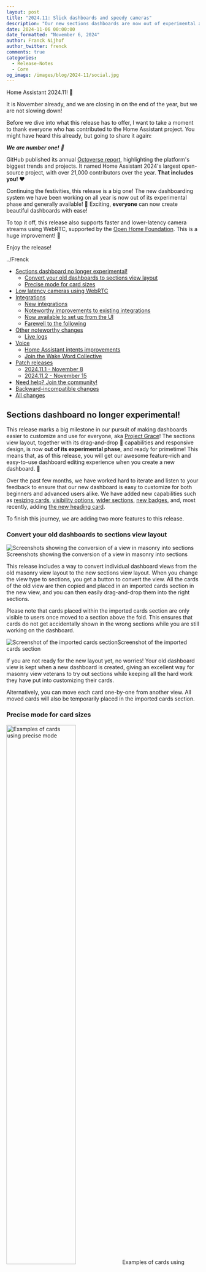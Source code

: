 ```yaml
---
layout: post
title: "2024.11: Slick dashboards and speedy cameras"
description: "Our new sections dashboards are now out of experimental and have become the default, low-latency camera streams using WebRTC, live streaming logs, Home Assistant Voice updates, and much more!"
date: 2024-11-06 00:00:00
date_formatted: "November 6, 2024"
author: Franck Nijhof
author_twitter: frenck
comments: true
categories:
  - Release-Notes
  - Core
og_image: /images/blog/2024-11/social.jpg
---
```


<lite-youtube videoid="rmV4ijEaRtI" videotitle="Home Assistant 2024.11 Release Party"></lite-youtube>

Home Assistant 2024.11! 🎉

It is November already, and we are closing in on the end of the year, but we are
not slowing down!

Before we dive into what this release has to offer, I want to take a moment to
thank everyone who has contributed to the Home Assistant project. You might
have heard this already, but going to share it again:

_**We are number one!** 🥇_

GitHub published its annual [Octoverse report], highlighting the platform's
biggest trends and projects. It named Home Assistant 2024's largest open-source
project, with over 21,000 contributors over the year. **That includes you! ❤️**

Continuing the festivities, this release is a big one! The new dashboarding
system we have been working on all year is now out of its experimental phase
and generally available! 🥳 Exciting, **everyone** can now create beautiful
dashboards with ease!

To top it off, this release also supports faster and lower-latency camera
streams using WebRTC, supported by the [Open Home Foundation].
This is a huge improvement! 🎉

Enjoy the release!

../Frenck

[Open Home Foundation]: https://www.openhomefoundation.org/
[Octoverse report]: https://github.blog/news-insights/octoverse/octoverse-2024/

<!--more-->

- [Sections dashboard no longer experimental!](#sections-dashboard-no-longer-experimental)
  - [Convert your old dashboards to sections view layout](#convert-your-old-dashboards-to-sections-view-layout)
  - [Precise mode for card sizes](#precise-mode-for-card-sizes)
- [Low latency cameras using WebRTC](#low-latency-cameras-using-webrtc)
- [Integrations](#integrations)
  - [New integrations](#new-integrations)
  - [Noteworthy improvements to existing integrations](#noteworthy-improvements-to-existing-integrations)
  - [Now available to set up from the UI](#now-available-to-set-up-from-the-ui)
  - [Farewell to the following](#farewell-to-the-following)
- [Other noteworthy changes](#other-noteworthy-changes)
  - [Live logs](#live-logs)
- [Voice](#voice)
  - [Home Assistant intents improvements](#home-assistant-intents-improvements)
  - [Join the Wake Word Collective](#join-the-wake-word-collective)
- [Patch releases](#patch-releases)
  - [2024.11.1 - November 8](#2024111---november-8)
  - [2024.11.2 - November 15](#2024112---november-15)
- [Need help? Join the community!](#need-help-join-the-community)
- [Backward-incompatible changes](#backward-incompatible-changes)
- [All changes](#all-changes)

## Sections dashboard no longer experimental!

This release marks a big milestone in our pursuit of making dashboards easier to
customize and use for everyone, aka [Project Grace]! The sections view layout,
together with its drag-and-drop 🐲 capabilities and responsive design,
is now **out of its experimental phase**, and ready for primetime! This means
that, as of this release, you will get our awesome feature-rich and easy-to-use
dashboard editing experience when you create a new dashboard. 🎉

Over the past few months, we have worked hard to iterate and listen to your
feedback to ensure that our new dashboard is easy to customize for both
beginners and advanced users alike. We have added new capabilities such as
[resizing cards], [visibility options], [wider sections], [new badges],
and, most recently, adding [the new heading card].

To finish this journey, we are adding two more features to this release.

[new badges]: /blog/2024/08/07/release-20248/
[Project Grace]: /blog/2024/03/04/dashboard-chapter-1/
[resizing cards]: /blog/2024/07/03/release-20247/
[the new heading card]: /blog/2024/10/02/release-202410/
[visibility options]: /blog/2024/06/05/release-20246/
[wider sections]: /blog/2024/09/04/release-20249/

### Convert your old dashboards to sections view layout

<p class='img no-shadow'><img class="no-shadow" alt="Screenshots showing the conversion of a view in masonry into sections" src="/images/blog/2024-11/dashboard-conversion.png"/>Screenshots showing the conversion of a view in masonry into sections</p>

This release includes a way to convert individual dashboard views from the old
masonry view layout to the new sections view layout. When you change the view
type to sections, you get a button to convert the view. All the cards of the
old view are then copied and placed in an imported cards section in the new
view, and you can then easily drag-and-drop them into the right sections.

Please note that cards placed within the imported cards section are only visible
to users once moved to a section above the fold. This ensures that
cards do not get accidentally shown in the wrong sections while you are still
working on the dashboard.

<p class='img no-shadow'><img class="no-shadow" alt="Screenshot of the imported cards section" src="/images/blog/2024-11/imported-cards.png"/>Screenshot of the imported cards section</p>

If you are not ready for the new layout yet, no worries! Your old dashboard view
is kept when a new dashboard is created, giving an excellent way for masonry
view veterans to try out sections while keeping all the hard work they have put
into customizing their cards.

Alternatively, you can move each card one-by-one from another view. All moved
cards will also be temporarily placed in the imported cards section.

### Precise mode for card sizes

<p class='img no-shadow'><img class="no-shadow" alt="Examples of cards using precise mode" src="/images/blog/2024-11/precise-mode-example.png" style="width: 60%;"/>Examples of cards using precise mode</p>

If you love tinkering with your dashboards and fine-tuning card sizes with more
precision, you now have even more control over the size of cards. In the layout
options of a card you can now enable “Precise mode”, which will give you three
times more options for the card widths!

Precise mode is applied on a card-by-card level. While a normal section is
divided into 4 columns, precise modes gives you 12 columns, which allows you
to align 2, 3, 4, or 6 buttons side-by-side.

## Low latency cameras using WebRTC

Lots of effort has gone into this new and amazing feature for this release:
**WebRTC**! 🎉

<center><p class='no-shadow'><img class="no-shadow" alt="Logo of WebRTC" src="/images/blog/2024-11/webrtc-logo-horiz-retro.png" /></p></center>

Not sure [what WebRTC is]? No worries! Let us try to explain. If you are
watching a camera in Home Assistant, you might have noticed it is sometimes
a bit slow and delayed. WebRTC support is going to change that!

Camera streams will now try to use WebRTC whenever possible.
[WebRTC is a standard] that makes a peer-to-peer connection for lower-latency
audio and video streaming. You are probably using this technology a lot already,
for example, when having an online video call. When you’re away from home,
it will try to find the fastest and most direct path between your Home Assistant
instance and the camera you are trying to view.

[The Open Home Foundation] will host the negotiating network infrastructure
([STUN servers]) **for free for all Home Assistant users** and enable the
capability to use WebRTC for peer-to-peer connections whenever possible. If you are using Home Assistant OS or our containers, after you update this will automatically work out of the box.

<center><p class='no-shadow'><img class="no-shadow" alt="Logo of the Open Home Foundation" src="https://www.openhomefoundation.org/assets/images/logo/open-home-foundation.svg" style="width: 90%" /></p></center>

Sometimes, a direct connection between the client (like your browser
or mobile app) and the camera is not possible; in those situations, the camera
stream needs to be relayed by an external server. [Home Assistant Cloud] now
provides this relay server ([TURN server]), and it's **included as one of the many benefits**
available to all subscribers!

So, no matter where you are, you should always be able to watch your cameras
via this low-latency technology. If, for whatever reason, WebRTC is not
available, it will fall back to using the old method of streaming to ensure
you can always see your camera feeds.

So, after reading all of this, what changed? Well, camera feeds will do everything they did before, but will be faster, more responsive, and less delayed! 🎉

[Home Assistant Cloud]: /cloud/
[STUN servers]: https://en.wikipedia.org/wiki/STUN
[TURN server]: https://en.wikipedia.org/wiki/Traversal_Using_Relays_around_NAT
[The Open Home Foundation]: https://www.openhomefoundation.org/
[WebRTC is a standard]: https://webrtc.org/
[what WebRTC is]: https://en.wikipedia.org/wiki/WebRTC

## Integrations

Thanks to our community for keeping pace with the new {% term integrations %}
and improvements to existing ones! You’re all awesome 🥰

### New integrations

We welcome the following new integrations in this release:

- **[LG ThinQ]**, added by [@LG-ThinQ-Integration]  
  Integrate your LG ThinQ devices, such as air conditioners, refrigerators,
  and washing machines. LG built and provided this integration! It's super nice
  to see a manufacturer providing an integration for Home Assistant.
- **[Husqvarna Automower BLE]**, added by [@alistair23]  
  Integrate your Husqvarna lawnmower using Bluetooth.
- **[Palazzetti]**, added by [@dotvav]  
  Integrate your [Palazzetti pellet stove]; control the stove, fan speeds and get the current temperature.

[@alistair23]: https://github.com/alistair23
[@dotvav]: https://github.com/dotvav
[@LG-ThinQ-Integration]: https://github.com/LG-ThinQ-Integration
[Husqvarna Automower BLE]: /integrations/husqvarna_automower_ble
[LG ThinQ]: /integrations/lg_thinq
[Palazzetti pellet stove]: https://palazzettigroup.com/
[Palazzetti]: /integrations/palazzetti

### Noteworthy improvements to existing integrations

It is not just new {% term integrations %} that have been added; existing
integrations are also being constantly improved. Here are some of the noteworthy
changes to existing integrations:

- [@joostlek] has extended the [Spotify integration] with a whole bunch of new
  sensors for the current song playing. You can now, for example, automate
  putting your house into party mode 🎉 when the song playing is danceable
  enough 😎 Awesome job!
- The [LinkPlay integration] now has multiroom support! Group and ungroup your
  devices to play music in sync or individually straight from Home Assistant.
  Thanks [@silamon]!
- Staying in the audio department, [@mj23000] added shuffle and repeat controls
  to the [Bang & Olufsen integration]. Nice!
- The [ViCare integration] now supports room sensors and hot water storage
  sensors. Thanks for that [@CFenner]!
- [@starkillerOG] added sensors to track the total number of installations and
  integrations to the [Analytics Insights integration]. Nice!
- The [Habitica integration] now supports sensors for gems, mystic hourglasses,
  and calendars for to-dos and daily tasks. Thanks [@tr4nt0r]!
- [@YogevBokobza] added support for the [Switcher Runner S12] to the
  [Switcher integration]. Thanks for that!
- The [Husqvarna Automower integration] keeps receiving love from [@Thomas55555].
  This release adds work area and progress sensors. Nice!
- [@bdraco] added support for the [SwitchBot Meter Pro] to the
  [SwitchBot integration]. Thanks!
- The [SwitchBot Cloud integration] now supports locks! Thanks [@miterion]!
- A little more technical, but [@jbouwh] added support for
  [MQTT device-based auto discovery]. This allows MQTT devices to be set up
  and discovered once instead of separately for each entity; which is much
  more efficient. Nice improvement!

[@bdraco]: https://github.com/bdraco
[@CFenner]: https://github.com/CFenner
[@jbouwh]: https://github.com/jbouwh
[@joostlek]: https://github.com/joostlek
[@miterion]: https://github.com/miterion
[@mj23000]: https://github.com/mj23000
[@silamon]: https://github.com/silamon
[@starkillerOG]: https://github.com/starkillerOG
[@Thomas55555]: https://github.com/Thomas55555
[@tr4nt0r]: https://github.com/tr4nt0r
[@YogevBokobza]: https://github.com/YoavGivati
[Analytics Insights integration]: /integrations/analytics_insights
[Bang & Olufsen integration]: /integrations/bang_olufsen
[Habitica integration]: /integrations/habitica
[Husqvarna Automower integration]: /integrations/husqvarna_automower
[LinkPlay integration]: /integrations/linkplay
[MQTT device-based auto discovery]: /integrations/mqtt/#device-discovery-payload
[Spotify integration]: /integrations/spotify
[SwitchBot Cloud integration]: /integrations/switchbot_cloud
[SwitchBot integration]: /integrations/switchbot
[SwitchBot Meter Pro]: https://www.switch-bot.com/products/switchbot-meter-pro
[Switcher integration]: /integrations/switcher_kis
[Switcher Runner S12]: https://switcher.co.il/%D7%9E%D7%95%D7%A6%D7%A8/runner-lights-s12/
[ViCare integration]: /integrations/vicare

### Now available to set up from the UI

While most {% term integrations %} can be set up directly from the Home Assistant
user interface, some were only available using YAML configuration. We keep moving
more integrations to the UI, making them more accessible for everyone
to set up and use.

The following integrations are now available via the Home Assistant UI:

- **[Local file]**, done by [@gjohansson-ST]
- **[Onkyo]**, done by [@Nebula83]
- **[Smarty]**, done by [@joostlek]

[@gjohansson-ST]: https://github.com/gjohansson-ST
[@joostlek]: https://github.com/joostlek
[@Nebula83]: https://github.com/Nebula83
[Local file]: /integrations/local_file
[Onkyo]: /integrations/onkyo
[Smarty]: /integrations/smarty

### Farewell to the following

The following {% term integrations %} are also no longer available as
of this release:

- **Bloomsky**. Their service shut down.
- **Google Domains**. The domain registration service by Google has been
  shut down.
- **Spider**. The service is no longer available.

## Other noteworthy changes

There are many more improvements in this release; here are some of the other
noteworthy changes:

- [Image entities] now have a snapshot action, allowing you to save the current
  image in the entity to a file. Nice [@NickM-27]!
- [@Petro31] added [(limited) template] support to the "at" field of [time triggers].
  This allows you to template the time of that trigger in, for example,
  a blueprint automation.
- [Nautical miles] (`nmi`) is now a valid distance unit. This means you can now
  use this as a unit for your distance sensors. Thanks [@mib1185]!
- [@tetele] added [blueprints for template entities]! This allows for easier
  re-use and sharing of common blueprints for sets of templated entities.
  This is an advanced feature and is only available using manual YAML
  configuration.
- [@MindFreeze] and [@matthiasdebaat] have improved the network settings user
  interface. It is now easier to manage and configure your network settings,
  including nicer handling of IP addresses, improved Wi-Fi configuration,
  and better visibility on the URLs Home Assistant is using for your instance.
- We now indicate if a custom integration is overriding a built-in integration.
  This makes it easier to spot if a custom integration is taking over a
  built-in integration while you are wondering why you didn't get the latest
  features Home Assistant releases bring. Thanks, [@MindFreeze]!

[(limited) template]: /docs/configuration/templating/#limited-templates
[@matthiasdebaat]: https://github.com/matthiasdebaat
[@mib1185]: https://github.com/mib1185
[@MindFreeze]: https://github.com/MindFreeze
[@NickM-27]: https://github.com/NickM-27
[@Petro31]: https://github.com/Petro31
[@tetele]: https://github.com/tetele
[blueprints for template entities]: /integrations/template/#using-blueprints
[Image entities]: /integrations/image
[Nautical miles]: https://en.wikipedia.org/wiki/Nautical_mile
[time triggers]: /docs/automation/trigger/#time-trigger

### Live logs

Sometimes, if something does not work as expected, you might resort to a more technical
tool for finding out what is going on: The logs.

Previously, if you looked at the logs of, for example, an add-on or the Home
Assistant Supervisor, you would only see the last 100 log lines. You would
have had to refresh the page to see new log entries.

Well, no more! As of this release, the logs are now **streaming live**! 🎉

<p class='img no-shadow'><img class="no-shadow" alt="Screenshot of the imported cards section" src="/images/blog/2024-11/streaming-live-logs.gif"/>Screen recording demonstrating logs showing up as they happen.</p>

And not just that, you can scroll back in time to see previous log items.
That's a pretty cool improvement. 😎

## Voice

Last year, 2023, was the [Year of the Voice] for Home Assistant. And while this
year isn't specifically dedicated to voice, everyone is still working hard
towards the goal of letting users control their homes with their voice in
their own language.

As you might have heard through many community channels 🕵️‍♀️, we are working to
make this a reality for everyone. We are hard at work getting our Home Assistant
voice satellite hardware ready and available for selling and shipping! 🤗

Stay tuned for more information on that soon!

[Year of the Voice]: /blog/2022/12/20/year-of-voice/

### Home Assistant intents improvements

One of the things we are working on is the Home Assistant intents. This is a
way for a voice assistant to understand the intention behind your spoken
sentences. This is a very crucial part of a local voice assistant.

In this release, we decided to align and combine Canadian French and French languages for the time being. Though we understand it is a unique dialect, this is about giving Canadian French users a lot more voice features.

![Screenshot showing a few commands in Canadian French before and after this release](/images/blog/2024-11/canadian-french-on-assist.png)

These intents are built and maintained by the community, and we are very
grateful for their work. For example, [@piitaya] and [@jlpouffier] have made a
great effort to lead the French language intents mentioned above.

Nevertheless, we want to ensure everyone can use Home Assistant in their
own language, **so we need your help**! Help the community by contributing to
the intents for your language. You can find more information on how to do that
in our [developer documentation].

[@jlpouffier]: https://github.com/jlpouffier
[@piitaya]: https://github.com/piitaya
[developer documentation]: https://developers.home-assistant.io/docs/voice/intent-recognition/contributing

### Join the Wake Word Collective

Another essential part of voice is the Wake Word! And this is where **everyone**,
no matter your skill level, can help out with just a minute of your time!

Wake words are the words you say to wake up your voice assistant. For example,
_"Hey Google"_ or _"Alexa"_. As we are building our own voice assistant with
our own wake words, we need to train our models to recognize these words,
regardless of your accent, language, gender, or age.

So, get your whole home involved 🏠! Take a minute to help us out by recording your voice
saying the wake word. It is super easy, and you can do it right from your
browser or mobile, no need to install anything!

[**Help us improve our wake words today! ❤️**](https://ohf-voice.github.io/wake-word-collective/)

You can read more about the Wake Word Collective in our
[dedicated blog post](/blog/2024/10/24/wake-word-collective/).

## Patch releases

We will also release patch releases for Home Assistant 2024.11 in November.
These patch releases only contain bug fixes. Our goal is to release a patch
release every Friday.

### 2024.11.1 - November 8

- Bump intents to 2024.11.6 ([@synesthesiam] - [#129982])
- Fix Trunks in Teslemetry and Tesla Fleet ([@Bre77] - [#129986])
- Update sense energy library to 0.13.3 ([@kbickar] - [#129998])
- Bump google-nest-sdm to 6.1.4 ([@allenporter] - [#130005])
- Add missing placeholder description to twitch ([@epenet] - [#130013])
- Bump agent-py to 0.0.24 ([@ispysoftware] - [#130018])
- Don't create repairs asking user to remove duplicate ignored config entries ([@emontnemery] - [#130056])
- Fix `KeyError` in nest integration when the old key format does not exist ([@allenporter] - [#130057])
- Don't create repairs asking user to remove duplicate flipr config entries ([@emontnemery] - [#130058])
- Add missing string to tedee plus test ([@zweckj] - [#130081])
- Force int value on port in P1Monitor ([@klaasnicolaas] - [#130084])
- Fix typo in insteon strings ([@KelvinDekker] - [#130085])
- Update frontend to 20241106.1 ([@bramkragten] - [#130086])
- Bump python-roborock to 2.7.2 ([@Lash-L] - [#130100])
- Update frontend to 20241106.2 ([@bramkragten] - [#130128])
- Fix issue when timestamp is None ([@shaiu] - [#130133])
- Add go2rtc workaround for HA managed one until upstream fixes it ([@edenhaus] - [#130139])
- Bump spotifyaio to 0.8.7 ([@joostlek] - [#130140])
- Bump ha-ffmpeg to 3.2.2 ([@MartinHjelmare] - [#130142])
- Fix volume_up not working in some cases in bluesound integration ([@LouisChrist] - [#130146])
- Fix bugs in nest stream expiration handling ([@allenporter] - [#130150])
- Refrase imap fetch service description string ([@jbouwh] - [#130152])

[#129970]: https://github.com/home-assistant/core/pull/129970
[#129982]: https://github.com/home-assistant/core/pull/129982
[#129986]: https://github.com/home-assistant/core/pull/129986
[#129998]: https://github.com/home-assistant/core/pull/129998
[#130005]: https://github.com/home-assistant/core/pull/130005
[#130013]: https://github.com/home-assistant/core/pull/130013
[#130018]: https://github.com/home-assistant/core/pull/130018
[#130056]: https://github.com/home-assistant/core/pull/130056
[#130057]: https://github.com/home-assistant/core/pull/130057
[#130058]: https://github.com/home-assistant/core/pull/130058
[#130081]: https://github.com/home-assistant/core/pull/130081
[#130084]: https://github.com/home-assistant/core/pull/130084
[#130085]: https://github.com/home-assistant/core/pull/130085
[#130086]: https://github.com/home-assistant/core/pull/130086
[#130100]: https://github.com/home-assistant/core/pull/130100
[#130128]: https://github.com/home-assistant/core/pull/130128
[#130133]: https://github.com/home-assistant/core/pull/130133
[#130139]: https://github.com/home-assistant/core/pull/130139
[#130140]: https://github.com/home-assistant/core/pull/130140
[#130142]: https://github.com/home-assistant/core/pull/130142
[#130146]: https://github.com/home-assistant/core/pull/130146
[#130150]: https://github.com/home-assistant/core/pull/130150
[#130152]: https://github.com/home-assistant/core/pull/130152

### 2024.11.2 - November 15

- Bump aiohttp to 3.10.11 ([@bdraco] - [#130483])
- Fix RecursionError in Husqvarna Automower coordinator ([@Thomas55555] - [#123085])
- Bump python-linkplay to v0.0.18 ([@silamon] - [#130159])
- Allow dynamic max preset in linkplay play preset ([@silamon] - [#130160])
- No longer thrown an error when device is offline in linkplay ([@silamon] - [#130161])
- Fix translations in ollama ([@sheldonip] - [#130164])
- Bump nice-go to 0.3.10 ([@IceBotYT] - [#130173])
- Fix wording in Google Calendar create_event strings for consistency ([@maxshcherbina] - [#130183])
- Fix uptime sensor for Vodafone Station ([@chemelli74] - [#130215])
- Bump pyTibber ([@Danielhiversen] - [#130216])
- Bump SoCo to 0.30.6 ([@jjlawren] - [#130223])
- Bump google-nest-sdm to 6.1.5 ([@allenporter] - [#130229])
- Rename "CO2 Signal" display name to Electricity Maps for consistency ([@corradio] - [#130242])
- Update generic thermostat strings for clarity and accuracy ([@maxshcherbina] - [#130243])
- Fix translation key for `done` response in conversation ([@mib1185] - [#130247])
- Improve nest camera stream expiration to be defensive against errors ([@allenporter] - [#130265])
- Add more f-series models to myuplink ([@astrandb] - [#130283])
- Make Hydrawise poll non-critical data less frequently ([@dknowles2] - [#130289])
- Ignore WebRTC candidates for nest cameras ([@allenporter] - [#130294])
- Avoid Shelly data update during shutdown ([@chemelli74] - [#130301])
- Fix Homekit error handling alarm state unknown or unavailable ([@gjohansson-ST] - [#130311])
- Fix fan's warning TURN_ON, TURN_OFF ([@LG-ThinQ-Integration] - [#130327])
- Bump python-linkplay to 0.0.20 ([@silamon] - [#130348])
- Add seek support to LinkPlay ([@silamon] - [#130349])
- Add Spotify and Tidal to playingmode mapping ([@silamon] - [#130351])
- Disable brightness from devices with no display in Cambridge Audio ([@noahhusby] - [#130369])
- Use f-strings in go2rtc code and test and do not use abbreviation ([@jbouwh] - [#130158])
- Fix typo in go2rtc ([@jbouwh] - [#130165])
- Go2rtc bump and set ffmpeg logs to debug ([@edenhaus] - [#130371])
- Bump spotifyaio to 0.8.8 ([@joostlek] - [#130372])
- Bump Tibber 0.30.8 ([@Danielhiversen] - [#130388])
- Fix missing title placeholders in powerwall reauth ([@bdraco] - [#130389])
- Bump ring library ring-doorbell to 0.9.9 ([@sdb9696] - [#129966])
- Bump ring-doorbell to 0.9.12 ([@sdb9696] - [#130419])
- Do not trigger events for updated ring events ([@sdb9696] - [#130430])
- Add title to water heater component ([@joostlek] - [#130446])
- Fix translation in statistics ([@gjohansson-ST] - [#130455])
- Fix typo in file strings ([@KelvinDekker] - [#130465])
- Bump aiowithings to 3.1.2 ([@joostlek] - [#130469])
- Ensure ZHA setup works with container installs ([@puddly] - [#130470])
- Fix legacy _attr_state handling in AlarmControlPanel ([@gjohansson-ST] - [#130479])
- Bump reolink_aio to 0.11.0 ([@starkillerOG] - [#130481])
- Fix translations in subaru ([@sheldonip] - [#130486])
- Bump aioruckus to 0.42 ([@ms264556] - [#130487])
- Bump go2rtc-client to 0.1.1 ([@edenhaus] - [#130498])
- Bump aiowithings to 3.1.3 ([@joostlek] - [#130504])
- Add go2rtc recommended version ([@edenhaus] - [#130508])
- fix translation in srp_energy ([@briglx] - [#130540])
- Fix non-thread-safe operation in powerview number ([@bdraco] - [#130557])
- Bump ZHA dependencies ([@puddly] - [#130563])
- Update uptime deviation for Vodafone Station ([@chemelli74] - [#130571])
- Fixes webhook schema for different temp and volume units ([@JohNan] - [#130578])
- Bump reolink-aio to 0.11.1 ([@starkillerOG] - [#130600])
- Fix hassfest by adding go2rtc reqs ([@edenhaus] - [#130602])
- Add missing translation string to smarty ([@epenet] - [#130624])
- Bump sense-energy to 0.13.4 ([@kbickar] - [#130625])
- Fix scene loading issue ([@alistairg] - [#130627])
- Add missing translation string to hvv_departures ([@epenet] - [#130634])
- Add missing translation string to lg_netcast ([@epenet] - [#130635])
- Add missing translation string to philips_js ([@epenet] - [#130637])
- Bump pyplaato to 0.0.19 ([@JohNan] - [#130641])
- Remove dumping config entry to log in setup of roborock ([@jpbede] - [#130648])
- Fix missing translations in vilfo ([@epenet] - [#130650])
- Fix missing translations in utility_meter ([@epenet] - [#130652])
- Fix missing translations in tradfri ([@epenet] - [#130654])
- Fix missing translations in toon ([@epenet] - [#130655])
- Fix missing translations in madvr ([@epenet] - [#130656])
- Fix missing translations in generic ([@epenet] - [#130672])
- Fix missing translations in onewire ([@epenet] - [#130673])
- Bump python-smarttub to 0.0.38 ([@mdz] - [#130679])

[#123085]: https://github.com/home-assistant/core/pull/123085
[#129966]: https://github.com/home-assistant/core/pull/129966
[#129970]: https://github.com/home-assistant/core/pull/129970
[#130156]: https://github.com/home-assistant/core/pull/130156
[#130158]: https://github.com/home-assistant/core/pull/130158
[#130159]: https://github.com/home-assistant/core/pull/130159
[#130160]: https://github.com/home-assistant/core/pull/130160
[#130161]: https://github.com/home-assistant/core/pull/130161
[#130164]: https://github.com/home-assistant/core/pull/130164
[#130165]: https://github.com/home-assistant/core/pull/130165
[#130173]: https://github.com/home-assistant/core/pull/130173
[#130183]: https://github.com/home-assistant/core/pull/130183
[#130215]: https://github.com/home-assistant/core/pull/130215
[#130216]: https://github.com/home-assistant/core/pull/130216
[#130223]: https://github.com/home-assistant/core/pull/130223
[#130229]: https://github.com/home-assistant/core/pull/130229
[#130242]: https://github.com/home-assistant/core/pull/130242
[#130243]: https://github.com/home-assistant/core/pull/130243
[#130247]: https://github.com/home-assistant/core/pull/130247
[#130265]: https://github.com/home-assistant/core/pull/130265
[#130283]: https://github.com/home-assistant/core/pull/130283
[#130289]: https://github.com/home-assistant/core/pull/130289
[#130294]: https://github.com/home-assistant/core/pull/130294
[#130301]: https://github.com/home-assistant/core/pull/130301
[#130311]: https://github.com/home-assistant/core/pull/130311
[#130327]: https://github.com/home-assistant/core/pull/130327
[#130348]: https://github.com/home-assistant/core/pull/130348
[#130349]: https://github.com/home-assistant/core/pull/130349
[#130351]: https://github.com/home-assistant/core/pull/130351
[#130369]: https://github.com/home-assistant/core/pull/130369
[#130371]: https://github.com/home-assistant/core/pull/130371
[#130372]: https://github.com/home-assistant/core/pull/130372
[#130388]: https://github.com/home-assistant/core/pull/130388
[#130389]: https://github.com/home-assistant/core/pull/130389
[#130419]: https://github.com/home-assistant/core/pull/130419
[#130430]: https://github.com/home-assistant/core/pull/130430
[#130446]: https://github.com/home-assistant/core/pull/130446
[#130455]: https://github.com/home-assistant/core/pull/130455
[#130465]: https://github.com/home-assistant/core/pull/130465
[#130469]: https://github.com/home-assistant/core/pull/130469
[#130470]: https://github.com/home-assistant/core/pull/130470
[#130479]: https://github.com/home-assistant/core/pull/130479
[#130481]: https://github.com/home-assistant/core/pull/130481
[#130483]: https://github.com/home-assistant/core/pull/130483
[#130486]: https://github.com/home-assistant/core/pull/130486
[#130487]: https://github.com/home-assistant/core/pull/130487
[#130498]: https://github.com/home-assistant/core/pull/130498
[#130504]: https://github.com/home-assistant/core/pull/130504
[#130508]: https://github.com/home-assistant/core/pull/130508
[#130540]: https://github.com/home-assistant/core/pull/130540
[#130557]: https://github.com/home-assistant/core/pull/130557
[#130563]: https://github.com/home-assistant/core/pull/130563
[#130571]: https://github.com/home-assistant/core/pull/130571
[#130578]: https://github.com/home-assistant/core/pull/130578
[#130600]: https://github.com/home-assistant/core/pull/130600
[#130602]: https://github.com/home-assistant/core/pull/130602
[#130624]: https://github.com/home-assistant/core/pull/130624
[#130625]: https://github.com/home-assistant/core/pull/130625
[#130627]: https://github.com/home-assistant/core/pull/130627
[#130634]: https://github.com/home-assistant/core/pull/130634
[#130635]: https://github.com/home-assistant/core/pull/130635
[#130637]: https://github.com/home-assistant/core/pull/130637
[#130641]: https://github.com/home-assistant/core/pull/130641
[#130648]: https://github.com/home-assistant/core/pull/130648
[#130650]: https://github.com/home-assistant/core/pull/130650
[#130652]: https://github.com/home-assistant/core/pull/130652
[#130654]: https://github.com/home-assistant/core/pull/130654
[#130655]: https://github.com/home-assistant/core/pull/130655
[#130656]: https://github.com/home-assistant/core/pull/130656
[#130672]: https://github.com/home-assistant/core/pull/130672
[#130673]: https://github.com/home-assistant/core/pull/130673
[#130679]: https://github.com/home-assistant/core/pull/130679
[@Danielhiversen]: https://github.com/Danielhiversen
[@IceBotYT]: https://github.com/IceBotYT
[@JohNan]: https://github.com/JohNan
[@KelvinDekker]: https://github.com/KelvinDekker
[@LG-ThinQ-Integration]: https://github.com/LG-ThinQ-Integration
[@Thomas55555]: https://github.com/Thomas55555
[@alistairg]: https://github.com/alistairg
[@allenporter]: https://github.com/allenporter
[@astrandb]: https://github.com/astrandb
[@bdraco]: https://github.com/bdraco
[@briglx]: https://github.com/briglx
[@chemelli74]: https://github.com/chemelli74
[@corradio]: https://github.com/corradio
[@dknowles2]: https://github.com/dknowles2
[@edenhaus]: https://github.com/edenhaus
[@epenet]: https://github.com/epenet
[@frenck]: https://github.com/frenck
[@gjohansson-ST]: https://github.com/gjohansson-ST
[@jbouwh]: https://github.com/jbouwh
[@jjlawren]: https://github.com/jjlawren
[@joostlek]: https://github.com/joostlek
[@jpbede]: https://github.com/jpbede
[@kbickar]: https://github.com/kbickar
[@maxshcherbina]: https://github.com/maxshcherbina
[@mdz]: https://github.com/mdz
[@mib1185]: https://github.com/mib1185
[@ms264556]: https://github.com/ms264556
[@noahhusby]: https://github.com/noahhusby
[@puddly]: https://github.com/puddly
[@sdb9696]: https://github.com/sdb9696
[@sheldonip]: https://github.com/sheldonip
[@silamon]: https://github.com/silamon
[@starkillerOG]: https://github.com/starkillerOG

## Need help? Join the community!

Home Assistant has a great community of users who are all more than willing
to help each other out. So, join us!

Our very active [Discord chat server](/join-chat) is an excellent place to be
at, and don't forget to join our amazing [forums](https://community.home-assistant.io/).

Found a bug or issue? Please report it in our [issue tracker](https://github.com/home-assistant/core/issues),
to get it fixed! Or, check [our help page](/help) for guidance for more
places you can go.

Are you more into email? [Sign-up for our Building the Open Home Newsletter](/newsletter)
to get the latest news about features, things happening in our community and
other news about building an Open Home; straight into your inbox.

## Backward-incompatible changes

We do our best to avoid making changes to existing functionality that might
unexpectedly impact your Home Assistant installation. Unfortunately, sometimes,
it is inevitable.

We always make sure to document these changes to make the transition as easy as
possible for you. This release has the following backward-incompatible changes:

{% details "A. O. Smith" %}

A. O. Smith now provides the hot water status as a percentage rather than low,
medium, or high. The hot water status entity has been updated accordingly.

([@bdr99] - [#127678]) ([documentation](/integrations/aosmith))

[@bdr99]: https://github.com/bdr99
[#127678]: https://github.com/home-assistant/core/pull/127678

{% enddetails %}

{% details "Google Calendar" %}

Google Calendar events that are declined are now omitted from the calendar.

([@joelhawksley] - [#128900]) ([documentation](/integrations/google))

[@joelhawksley]: https://github.com/joelhawksley
[#128900]: https://github.com/home-assistant/core/pull/128900

{% enddetails %}

{% details "HomeKit" %}

Historically, many integrations implemented doorbells as binary sensors with a
device class of occupancy. This design was replaced with the new event entities,
which use a purpose-built device class of doorbell.

HomeKit will no longer automatically link binary sensors with device class
occupancy as linked doorbell sensors. However, linked doorbell sensors can
still be configured manually via YAML.

([@bdraco] - [#127668]) ([documentation](/integrations/homekit))

[@bdraco]: https://github.com/bdraco
[#127668]: https://github.com/home-assistant/core/pull/127668

{% enddetails %}

{% details "Litter-Robot" %}

Previously, Litter-Robot could have an off state. This has now changed to
`docked`, as `off` isn’t a valid state for vacuum entities.

([@gjohansson-ST] - [#128297]) ([documentation](/integrations/litterrobot))

[@gjohansson-ST]: https://github.com/gjohansson-ST
[#128297]: https://github.com/home-assistant/core/pull/128297

{% enddetails %}

{% details "Netatmo" %}

The preset modes of the thermostat have been renamed in order to support
translations `Schedule`, `Frost guard`, and `Manual` have been renamed to
`schedule`, `frost_guard`, and `manual`.

([@piitaya] - [#128890]) ([documentation](/integrations/netatmo))

[@piitaya]: https://github.com/piitaya
[#128890]: https://github.com/home-assistant/core/pull/128890

{% enddetails %}

{% details "Tibber" %}

The `tibber.get_prices` action has been adjusted to return datetimes as strings
instead of raw datetime objects.

Automations or template sensors using this may need to be modified with an
`as_datetime` filter. See our [templating documentation](/docs/configuration/templating/#time)
for more information on using these filters.

([@functionpointer] - [#123901]) ([documentation](/integrations/tibber))

[@functionpointer]: https://github.com/functionpointer
[#123901]: https://github.com/home-assistant/core/pull/123901

{% enddetails %}

{% details "Updates" %}

State attributes of update entities have been changed:

- The `in_progress` state attribute is now always a `bool`, never an integer.
- A new state attribute `update_percentage` has been added. The
  `update_percentage` is a number between 0-100 if an update is in progress
  and the entity supports reporting progress, or `None` if an update is not
  in progress or an update is in progress but the entity does not support
  reporting progress.

Scripts, automations, custom frontend components, etc., which consume the
`in_progress` state attribute of update entities, need to be updated accordingly.

([@emontnemery] - [#128877]) ([documentation](/integrations/update))

[@emontnemery]: https://github.com/emontnemery
[#128877]: https://github.com/home-assistant/core/pull/128877

{% enddetails %}

{% details "WMS WebControl pro" %}

The open/closed state of awnings will be inverted so that the UI visualization
and positioning match reality. This means open (100%) now refers to the awning
being completely retracted, and closed (0%) now means the awning is fully
expanded. This is not in line with industry terminology, but Home Assistant
does not yet natively support awnings of type patio.

([@mback2k] - [#128079]) ([documentation](/integrations/wmspro))

[@mback2k]: https://github.com/mback2k
[#128079]: https://github.com/home-assistant/core/pull/128079

{% enddetails %}

If you are a custom integration developer and want to learn about changes and
new features available for your integration: Be sure to follow our
[developer blog][devblog]. The following are the most notable for this release:

- [Changes to the UnitOfConductivity enum](https://developers.home-assistant.io/blog/2024/10/08/unit-of-conductivity-changes)
- [Changes to the update entity](https://developers.home-assistant.io/blog/2024/10/31/update-entity-changes)
- [Deprecating state constants for cover](https://developers.home-assistant.io/blog/2024/10/08/state-constants-cover-deprecation)
- [Extend deprecation period of hass.helpers](https://developers.home-assistant.io/blog/2024/10/09/extend-deprecation-hass-helpers)
- [New alarm control panel state property and state enum](https://developers.home-assistant.io/blog/2024/10/22/new-alarm-state-property)
- [New helpers and best practises for reauth and reconfigure flows](https://developers.home-assistant.io/blog/2024/10/21/reauth-reconfigure-helpers)
- [Reauth and reconfigure flows need to be linked to a config entry](https://developers.home-assistant.io/blog/2024/11/04/reauth-reconfigure-entry-id/)
- [The core config class has been moved](https://developers.home-assistant.io/blog/2024/10/31/core-config-moved)

[devblog]: https://developers.home-assistant.io/blog/

## All changes

Of course, there is a lot more in this release. You can find a list of
all changes made here: [Full changelog for Home Assistant Core 2024.11](/changelogs/core-2024.11)
